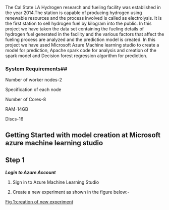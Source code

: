 The Cal State LA Hydrogen research and fueling facility was established in the year 2014.The station is capable of producing hydrogen using renewable resources and the process involved is called as electrolysis. It is the first station to sell hydrogen fuel by kilogram into the public. In this project we have taken the data set containing the fueling details of hydrogen fuel generated in the facility and the various factors that affect the fueling process are analyzed and the prediction model is created. In this project we have used Microsoft Azure Machine learning studio to create a model for prediction, Apache spark code for analysis and creation of the spark model and Decision forest regression algorithm for prediction.

### **System Requirements**##
Number of worker nodes-2

Specification of each node

Number of Cores-8

RAM-14GB

Discs-16


## **Getting Started with model creation at Microsoft azure machine learning studio**

## Step 1
**_Login to Azure Account_**

1. Sign in to Azure Machine Learning Studio

2. Create a new experiment as shown in the figure below:- 

 [Fig 1:creation of new experiment](https://github.com/manvichandra/hydrogen-gas-power-plant/tree/master/Images/Experiment.JPG)
